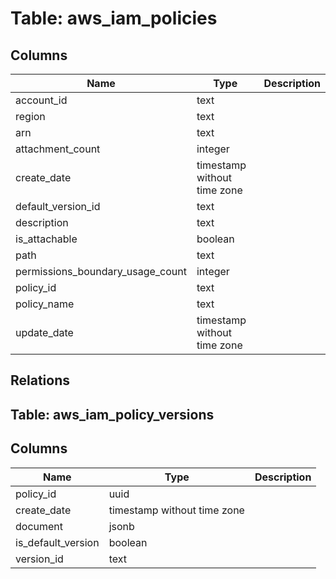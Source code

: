 
# Table: aws_iam_policies

## Columns
| Name        | Type           | Description  |
| ------------- | ------------- | -----  |
|account_id|text||
|region|text||
|arn|text||
|attachment_count|integer||
|create_date|timestamp without time zone||
|default_version_id|text||
|description|text||
|is_attachable|boolean||
|path|text||
|permissions_boundary_usage_count|integer||
|policy_id|text||
|policy_name|text||
|update_date|timestamp without time zone||
## Relations
## Table: aws_iam_policy_versions

## Columns
| Name        | Type           | Description  |
| ------------- | ------------- | -----  |
|policy_id|uuid||
|create_date|timestamp without time zone||
|document|jsonb||
|is_default_version|boolean||
|version_id|text||
